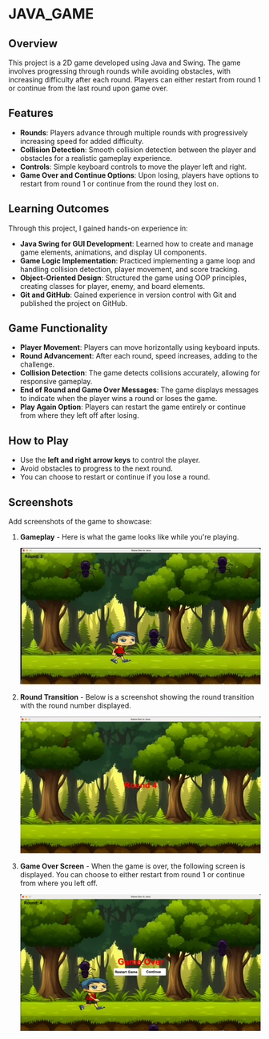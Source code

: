 # JAVA_GAME

## Overview
This project is a 2D game developed using Java and Swing. The game involves progressing through rounds while avoiding obstacles, with increasing difficulty after each round. Players can either restart from round 1 or continue from the last round upon game over.

## Features
- **Rounds**: Players advance through multiple rounds with progressively increasing speed for added difficulty.
- **Collision Detection**: Smooth collision detection between the player and obstacles for a realistic gameplay experience.
- **Controls**: Simple keyboard controls to move the player left and right.
- **Game Over and Continue Options**: Upon losing, players have options to restart from round 1 or continue from the round they lost on.

## Learning Outcomes
Through this project, I gained hands-on experience in:
- **Java Swing for GUI Development**: Learned how to create and manage game elements, animations, and display UI components.
- **Game Logic Implementation**: Practiced implementing a game loop and handling collision detection, player movement, and score tracking.
- **Object-Oriented Design**: Structured the game using OOP principles, creating classes for player, enemy, and board elements.
- **Git and GitHub**: Gained experience in version control with Git and published the project on GitHub.

## Game Functionality
- **Player Movement**: Players can move horizontally using keyboard inputs.
- **Round Advancement**: After each round, speed increases, adding to the challenge.
- **Collision Detection**: The game detects collisions accurately, allowing for responsive gameplay.
- **End of Round and Game Over Messages**: The game displays messages to indicate when the player wins a round or loses the game.
- **Play Again Option**: Players can restart the game entirely or continue from where they left off after losing.

## How to Play
- Use the **left and right arrow keys** to control the player.
- Avoid obstacles to progress to the next round.
- You can choose to restart or continue if you lose a round.

## Screenshots
Add screenshots of the game to showcase:
1. **Gameplay** - 
    Here is what the game looks like while you're playing.
   
    <img src="Screenshots/Gameplay.png" alt="Game Screenshot" width="600">
   
3. **Round Transition** -
    Below is a screenshot showing the round transition with the round number displayed.
   
    <img src="Screenshots/RoundTransition.png" alt="Round Transition" width="600">
  
5. **Game Over Screen** -
    When the game is over, the following screen is displayed. You can choose to either restart from round 1 or continue from where you left off.
   
    <img src="Screenshots/GameOver.png" alt="Game Over" width="600">
